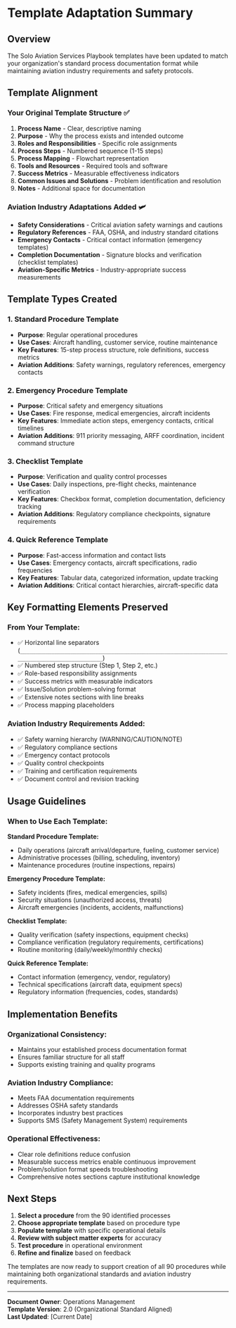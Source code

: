# Template Adaptation Summary

## Overview
The Solo Aviation Services Playbook templates have been updated to match your organization's standard process documentation format while maintaining aviation industry requirements and safety protocols.

## Template Alignment

### Your Original Template Structure ✅
1. **Process Name** - Clear, descriptive naming
2. **Purpose** - Why the process exists and intended outcome
3. **Roles and Responsibilities** - Specific role assignments
4. **Process Steps** - Numbered sequence (1-15 steps)
5. **Process Mapping** - Flowchart representation
6. **Tools and Resources** - Required tools and software
7. **Success Metrics** - Measurable effectiveness indicators
8. **Common Issues and Solutions** - Problem identification and resolution
9. **Notes** - Additional space for documentation

### Aviation Industry Adaptations Added 🛩️
- **Safety Considerations** - Critical aviation safety warnings and cautions
- **Regulatory References** - FAA, OSHA, and industry standard citations
- **Emergency Contacts** - Critical contact information (emergency templates)
- **Completion Documentation** - Signature blocks and verification (checklist templates)
- **Aviation-Specific Metrics** - Industry-appropriate success measurements

## Template Types Created

### 1. Standard Procedure Template
- **Purpose**: Regular operational procedures
- **Use Cases**: Aircraft handling, customer service, routine maintenance
- **Key Features**: 15-step process structure, role definitions, success metrics
- **Aviation Additions**: Safety warnings, regulatory references, emergency contacts

### 2. Emergency Procedure Template  
- **Purpose**: Critical safety and emergency situations
- **Use Cases**: Fire response, medical emergencies, aircraft incidents
- **Key Features**: Immediate action steps, emergency contacts, critical timelines
- **Aviation Additions**: 911 priority messaging, ARFF coordination, incident command structure

### 3. Checklist Template
- **Purpose**: Verification and quality control processes
- **Use Cases**: Daily inspections, pre-flight checks, maintenance verification
- **Key Features**: Checkbox format, completion documentation, deficiency tracking
- **Aviation Additions**: Regulatory compliance checkpoints, signature requirements

### 4. Quick Reference Template
- **Purpose**: Fast-access information and contact lists
- **Use Cases**: Emergency contacts, aircraft specifications, radio frequencies
- **Key Features**: Tabular data, categorized information, update tracking
- **Aviation Additions**: Critical contact hierarchies, aircraft-specific data

## Key Formatting Elements Preserved

### From Your Template:
- ✅ Horizontal line separators (`_____________________________________________________________________________________________`)
- ✅ Numbered step structure (Step 1, Step 2, etc.)
- ✅ Role-based responsibility assignments
- ✅ Success metrics with measurable indicators
- ✅ Issue/Solution problem-solving format
- ✅ Extensive notes sections with line breaks
- ✅ Process mapping placeholders

### Aviation Industry Requirements Added:
- ✅ Safety warning hierarchy (WARNING/CAUTION/NOTE)
- ✅ Regulatory compliance sections
- ✅ Emergency contact protocols
- ✅ Quality control checkpoints
- ✅ Training and certification requirements
- ✅ Document control and revision tracking

## Usage Guidelines

### When to Use Each Template:

**Standard Procedure Template:**
- Daily operations (aircraft arrival/departure, fueling, customer service)
- Administrative processes (billing, scheduling, inventory)
- Maintenance procedures (routine inspections, repairs)

**Emergency Procedure Template:**
- Safety incidents (fires, medical emergencies, spills)
- Security situations (unauthorized access, threats)
- Aircraft emergencies (incidents, accidents, malfunctions)

**Checklist Template:**
- Quality verification (safety inspections, equipment checks)
- Compliance verification (regulatory requirements, certifications)
- Routine monitoring (daily/weekly/monthly checks)

**Quick Reference Template:**
- Contact information (emergency, vendor, regulatory)
- Technical specifications (aircraft data, equipment specs)
- Regulatory information (frequencies, codes, standards)

## Implementation Benefits

### Organizational Consistency:
- Maintains your established process documentation format
- Ensures familiar structure for all staff
- Supports existing training and quality programs

### Aviation Industry Compliance:
- Meets FAA documentation requirements
- Addresses OSHA safety standards
- Incorporates industry best practices
- Supports SMS (Safety Management System) requirements

### Operational Effectiveness:
- Clear role definitions reduce confusion
- Measurable success metrics enable continuous improvement
- Problem/solution format speeds troubleshooting
- Comprehensive notes sections capture institutional knowledge

## Next Steps

1. **Select a procedure** from the 90 identified processes
2. **Choose appropriate template** based on procedure type
3. **Populate template** with specific operational details
4. **Review with subject matter experts** for accuracy
5. **Test procedure** in operational environment
6. **Refine and finalize** based on feedback

The templates are now ready to support creation of all 90 procedures while maintaining both organizational standards and aviation industry requirements.

---
**Document Owner**: Operations Management  
**Template Version**: 2.0 (Organizational Standard Aligned)  
**Last Updated**: [Current Date]

